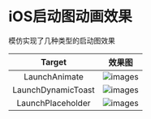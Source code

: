 # iOS启动图动画效果

模仿实现了几种类型的启动图效果

|Target|效果图|
|:-:|:-:|
|LaunchAnimate|![images](https://github.com/ishepherdMiner/LaunchAnimate/blob/master/images/Launch_Wechat.gif)|
|LaunchDynamicToast|![images](https://github.com/ishepherdMiner/LaunchAnimate/blob/master/images/Launch_Kugou.gif)|
|LaunchPlaceholder|![images](https://github.com/ishepherdMiner/LaunchAnimate/blob/master/images/Launch_Weibo.gif)|

